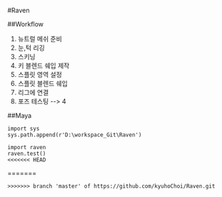 #Raven

##Workflow

1. 뉴트럴 메쉬 준비
2. 눈,턱 리깅
3. 스키닝
4. 키 블렌드 쉐입 제작
5. 스플릿 영역 설정
6. 스플릿 블렌드 쉐입
7. 리그에 연결
8. 포즈 테스팅 --> 4

##Maya
```
import sys
sys.path.append(r'D:\workspace_Git\Raven')

import raven
raven.test()
<<<<<<< HEAD
```
=======
``` 
>>>>>>> branch 'master' of https://github.com/kyuhoChoi/Raven.git
